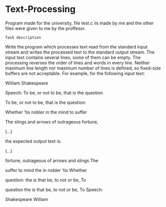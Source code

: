 # Text-Processing
Program made for the university, file test.c iis made by me and the other files were given to me by the proffesor.


    Task description
Write the program which processes text read from the standard input stream and writes the processed
text to the standard output stream. The input text contains several lines, some of them can be empty.
The processing reverses the order of lines and words in every line. Neither maximum line length nor
maximum number of lines is defined, so fixed-size buffers are not acceptable.
For example, for the following input text:


William Shakespeare

Speech: To be, or not to be, that is the question

To be, or not to be, that is the question:

Whether ’tis nobler in the mind to suffer

The slings and arrows of outrageous fortune,

(...)


the expected output text is:


(...)

fortune, outrageous of arrows and slings The

suffer to mind the in nobler ’tis Whether

question: the is that be, to not or be, To

question the is that be, to not or be, To Speech:

Shakespeare William
